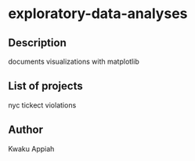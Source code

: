 # exploratory-data-analyses
## Description
documents visualizations with matplotlib

## List of projects 
nyc tickect violations

## Author 
Kwaku Appiah 